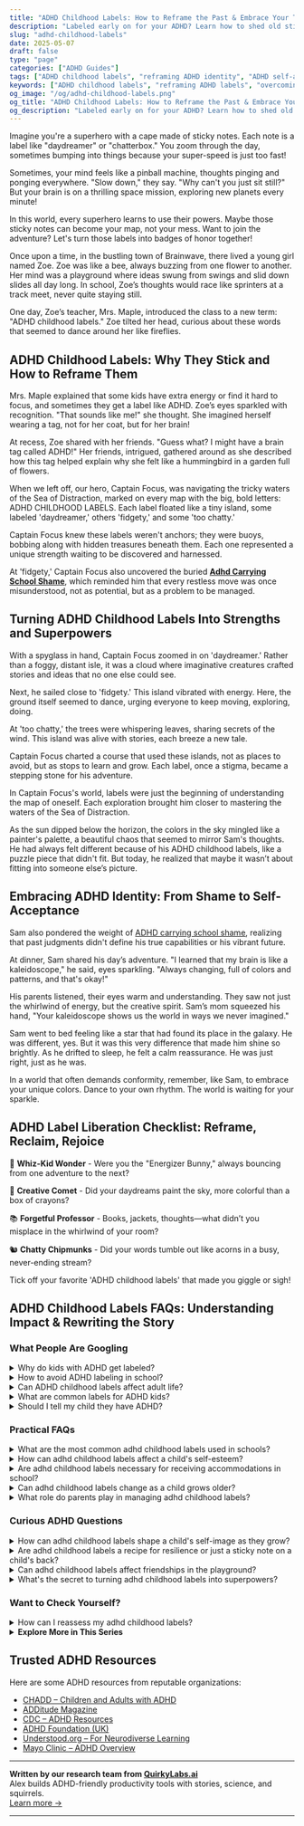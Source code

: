 ```yaml
---
title: "ADHD Childhood Labels: How to Reframe the Past & Embrace Your True Self"
description: "Labeled early on for your ADHD? Learn how to shed old stigmas, reframe your story, and rediscover your strengths with warmth, humor, and clarity."
slug: "adhd-childhood-labels"
date: 2025-05-07
draft: false
type: "page"
categories: ["ADHD Guides"]
tags: ["ADHD childhood labels", "reframing ADHD identity", "ADHD self-acceptance", "overcoming ADHD stigma", "ADHD emotional healing", "playful ADHD perspective", "embracing neurodiversity"]
keywords: ["ADHD childhood labels", "reframing ADHD labels", "overcoming ADHD stigma", "healing from ADHD shame", "embracing ADHD identity", "ADHD self-acceptance"]
og_image: "/og/adhd-childhood-labels.png"
og_title: "ADHD Childhood Labels: How to Reframe the Past & Embrace Your True Self"
og_description: "Labeled early on for your ADHD? Learn how to shed old stigmas, reframe your story, and rediscover your strengths with warmth, humor, and clarity."
---
```


Imagine you're a superhero with a cape made of sticky notes. Each note is a label like "daydreamer" or "chatterbox." You zoom through the day, sometimes bumping into things because your super-speed is just too fast!

Sometimes, your mind feels like a pinball machine, thoughts pinging and ponging everywhere. "Slow down," they say. "Why can't you just sit still?" But your brain is on a thrilling space mission, exploring new planets every minute!

In this world, every superhero learns to use their powers. Maybe those sticky notes can become your map, not your mess. Want to join the adventure? Let's turn those labels into badges of honor together!

Once upon a time, in the bustling town of Brainwave, there lived a young girl named Zoe. Zoe was like a bee, always buzzing from one flower to another. Her mind was a playground where ideas swung from swings and slid down slides all day long. In school, Zoe’s thoughts would race like sprinters at a track meet, never quite staying still.

One day, Zoe’s teacher, Mrs. Maple, introduced the class to a new term: "ADHD childhood labels." Zoe tilted her head, curious about these words that seemed to dance around her like fireflies.

## ADHD Childhood Labels: Why They Stick and How to Reframe Them

Mrs. Maple explained that some kids have extra energy or find it hard to focus, and sometimes they get a label like ADHD. Zoe’s eyes sparkled with recognition. "That sounds like me!" she thought. She imagined herself wearing a tag, not for her coat, but for her brain!

At recess, Zoe shared with her friends. "Guess what? I might have a brain tag called ADHD!" Her friends, intrigued, gathered around as she described how this tag helped explain why she felt like a hummingbird in a garden full of flowers.

When we left off, our hero, Captain Focus, was navigating the tricky waters of the Sea of Distraction, marked on every map with the big, bold letters: ADHD CHILDHOOD LABELS. Each label floated like a tiny island, some labeled 'daydreamer,' others 'fidgety,' and some 'too chatty.'

Captain Focus knew these labels weren't anchors; they were buoys, bobbing along with hidden treasures beneath them. Each one represented a unique strength waiting to be discovered and harnessed.

At 'fidgety,' Captain Focus also uncovered the buried **[Adhd Carrying School Shame](/pages/adhd-carrying-school-shame/)**, which reminded him that every restless move was once misunderstood, not as potential, but as a problem to be managed.

## Turning ADHD Childhood Labels Into Strengths and Superpowers

With a spyglass in hand, Captain Focus zoomed in on 'daydreamer.' Rather than a foggy, distant isle, it was a cloud where imaginative creatures crafted stories and ideas that no one else could see.

Next, he sailed close to 'fidgety.' This island vibrated with energy. Here, the ground itself seemed to dance, urging everyone to keep moving, exploring, doing.

At 'too chatty,' the trees were whispering leaves, sharing secrets of the wind. This island was alive with stories, each breeze a new tale.

Captain Focus charted a course that used these islands, not as places to avoid, but as stops to learn and grow. Each label, once a stigma, became a stepping stone for his adventure. 

In Captain Focus's world, labels were just the beginning of understanding the map of oneself. Each exploration brought him closer to mastering the waters of the Sea of Distraction.

As the sun dipped below the horizon, the colors in the sky mingled like a painter's palette, a beautiful chaos that seemed to mirror Sam's thoughts. He had always felt different because of his ADHD childhood labels, like a puzzle piece that didn't fit. But today, he realized that maybe it wasn’t about fitting into someone else’s picture.

## Embracing ADHD Identity: From Shame to Self-Acceptance

Sam also pondered the weight of [ADHD carrying school shame](/pages/adhd-carrying-school-shame/), realizing that past judgments didn't define his true capabilities or his vibrant future.

At dinner, Sam shared his day’s adventure. "I learned that my brain is like a kaleidoscope," he said, eyes sparkling. "Always changing, full of colors and patterns, and that's okay!"

His parents listened, their eyes warm and understanding. They saw not just the whirlwind of energy, but the creative spirit. Sam’s mom squeezed his hand, "Your kaleidoscope shows us the world in ways we never imagined."

Sam went to bed feeling like a star that had found its place in the galaxy. He was different, yes. But it was this very difference that made him shine so brightly. As he drifted to sleep, he felt a calm reassurance. He was just right, just as he was.

In a world that often demands conformity, remember, like Sam, to embrace your unique colors. Dance to your own rhythm. The world is waiting for your sparkle.

## ADHD Label Liberation Checklist: Reframe, Reclaim, Rejoice

🚀 **Whiz-Kid Wonder** - Were you the "Energizer Bunny," always bouncing from one adventure to the next?

🎨 **Creative Comet** - Did your daydreams paint the sky, more colorful than a box of crayons?

📚 **Forgetful Professor** - Books, jackets, thoughts—what didn’t you misplace in the whirlwind of your room?

🐿️ **Chatty Chipmunks** - Did your words tumble out like acorns in a busy, never-ending stream?

Tick off your favorite 'ADHD childhood labels' that made you giggle or sigh!

## ADHD Childhood Labels FAQs: Understanding Impact & Rewriting the Story

### What People Are Googling

<details><summary>Why do kids with ADHD get labeled?</summary><p>It's really common for kids with ADHD to be labeled, and that often happens because their behaviors can stand out in settings like classrooms or structured activities. Teachers and peers might notice that they’re more energetic, impulsive, or distractible compared to others. Unfortunately, these differences can sometimes lead to misunderstandings or quick labels, like being called "the hyper one" or seen as disruptive. It’s really important to look beyond these labels to understand and appreciate each child’s unique strengths and qualities.</p></details>
<details><summary>How to avoid ADHD labeling in school?</summary><p>Navigating school without being labeled can be really challenging, but it’s definitely possible! One approach is to work closely with your teachers and school counselors to develop strategies that support your learning style while keeping your ADHD less of a focal point. You might also consider focusing on your strengths and hobbies, sharing these with peers and teachers to shift the conversation from challenges to talents. Remember, having ADHD is just one part of your wonderful, unique self, and you have every right to choose how much you share about it.</p></details>
<details><summary>Can ADHD childhood labels affect adult life?</summary><p>Absolutely, the labels associated with ADHD in childhood can continue to affect someone into adulthood. It’s like carrying around a little backpack of experiences that might shape how you see yourself or how you approach new challenges. But remember, those labels don't define who you are or what you're capable of achieving. With understanding, support, and strategies tailored to your unique strengths, you can navigate these impacts and maybe even redefine them in a way that works for you.</p></details>
<details><summary>What are common labels for ADHD kids?</summary><p>It's quite common to hear a few labels tossed around when it comes to kids with ADHD. Terms like "hyperactive," "inattentive," or "impulsive" are often used to describe their behavior based on the most noticeable traits. However, it's important to remember that each child is unique, and these labels don't capture their full personality or potential. Embracing the whole child, beyond these labels, helps in nurturing their growth and appreciating their individual quirks and capabilities.</p></details>
<details><summary>Should I tell my child they have ADHD?</summary><p>Absolutely, discussing your child’s ADHD diagnosis with them can be really beneficial. It's a great way to help them understand their unique brain wiring, explaining why they might feel or behave differently in certain situations. Use simple, positive language to reassure them that ADHD comes with both challenges and incredible strengths. This conversation can empower them to embrace their differences, seek appropriate supports, and fully appreciate their own unique talents and abilities.</p></details>



### Practical FAQs

<details><summary>What are the most common adhd childhood labels used in schools?</summary><p>Absolutely, it's great to explore how ADHD might be perceived or labeled, especially in educational settings! Common terms you might hear include "inattentive," "hyperactive," or "impulsive" to describe how ADHD can manifest in children. Sometimes, kids might be seen as "daydreamers" or those who "can't sit still." It’s important to remember that these labels are just a way to categorize certain behaviors to better understand and support the students. Knowing this helps us tailor more compassionate and effective learning strategies that can truly make a difference in their educational journey.</p></details>
<details><summary>How can adhd childhood labels affect a child's self-esteem?</summary><p>Absolutely, understanding how ADHD labels can impact a child's self-esteem is so important. When a child is labeled early on, it can sometimes lead to them feeling different or separate from their peers, which might affect how they see themselves. However, when handled with care, these labels can also be empowering. They can help a child understand their unique brain, embrace their strengths, and learn strategies that play to their superpowers. It's all about fostering an environment where differences are celebrated and supported.</p></details>
<details><summary>Are adhd childhood labels necessary for receiving accommodations in school?</summary><p>Absolutely, having a formal ADHD diagnosis can indeed be quite important when it comes to accessing accommodations in school. This label is more than just a tag; it acts as a key that unlocks various supports tailored to your child’s unique learning needs, ensuring they can thrive academically. Schools often require this documentation to put into place specific strategies and tools that help manage the challenges of ADHD. Think of it as a helpful guide for educators to provide the best support for your child’s educational journey!</p></details>
<details><summary>Can adhd childhood labels change as a child grows older?</summary><p>Absolutely! It's quite common for the way ADHD presents itself to shift as a child grows and matures. The symptoms and challenges one might have noticed in early childhood can evolve, often because of the brain's development, changes in environment, and the demands of different life stages. It’s always a good idea to keep an open line of communication with healthcare professionals to ensure that any changes in behavior or needs are appropriately supported. So, think of it as a journey where the path might shift a bit as you go along!</p></details>
<details><summary>What role do parents play in managing adhd childhood labels?</summary><p>Parents play a crucial and supportive role in managing ADHD labels in childhood. They can advocate for their child's needs in various settings like schools, helping to ensure that their child receives the right accommodations and support. By educating themselves about ADHD, parents can also help demystify and normalize the condition, reducing stigma and promoting understanding. Most importantly, parents can offer consistent love and support, helping their child to see ADHD not as a deficit, but as one aspect of their unique, whole self.</p></details>



### Curious ADHD Questions

<details><summary>How can adhd childhood labels shape a child's self-image as they grow?</summary><p>Absolutely, understanding how ADHD labels can impact a child's self-image is really important! When a child is labeled early on with ADHD, it can shape their self-perception in various ways. On one hand, being aware of their ADHD can help them understand why they might feel or behave differently, which can be really validating and lead to tailored support. However, it’s also crucial to ensure that a child understands that having ADHD is just one part of who they are—it doesn't define their entire identity or limit their potential. They are full of unique strengths and capabilities, and reminding them of this can really help them flourish!</p></details>
<details><summary>Are adhd childhood labels a recipe for resilience or just a sticky note on a child's back?</summary><p>That’s a really thoughtful question! When it comes to ADHD labels in childhood, they can indeed serve as a double-edged sword, but much depends on how they're approached. If used supportively, these labels can be like a map, guiding parents, teachers, and the child themselves towards understanding and harnessing their unique strengths and finding strategies to navigate challenges. It’s less about sticking a label on someone and more about offering a key to more tailored care and self-understanding, fostering resilience and growth along the journey.</p></details>
<details><summary>Can adhd childhood labels affect friendships in the playground?</summary><p>Absolutely, the labels associated with ADHD can influence playground dynamics, but it's important to remember that every child's experience can be unique. Sometimes, labels might lead to misunderstandings among peers about what ADHD really means, possibly affecting friendships. However, these moments also offer opportunities for children to learn about diversity and inclusion. By fostering open conversations and understanding, children can become more empathetic and supportive friends, making the playground a happier place for everyone.</p></details>
<details><summary>What's the secret to turning adhd childhood labels into superpowers?</summary><p>Ah, what an empowering way to think about ADHD! First, let's acknowledge that every trait or challenge can also be a strength in the right context. For instance, that boundless energy and rapid brain you might have been labeled with? They can transform into incredible creativity, problem-solving skills, and the ability to think outside the box—traits highly valued in many fields. The key is to embrace your unique way of seeing the world, find environments that value your natural talents, and surround yourself with people who support and uplift you. Remember, what makes you different gives you a special edge!</p></details>



### Want to Check Yourself?

<details><summary>How can I reassess my adhd childhood labels?</summary><p>Revisiting childhood labels linked to ADHD can be like gently unraveling a cozy blanket that’s been tightly wrapped around old memories. Start by reflecting on the specific labels or words that were used to describe you as a child – were they supportive or limiting? It can be very enlightening to discuss these perceptions with a trusted therapist or an ADHD coach who can offer new insights and help redefine those labels in a more empowering way. Remember, this process is about understanding your unique strengths and challenges, and redefining them in a way that feels true and supportive to you now.</p></details>

<script type="application/ld+json">
{
  "@context": "https://schema.org",
  "@type": "FAQPage",
  "mainEntity": [
    {
      "@type": "Question",
      "name": "Why do kids with ADHD get labeled?",
      "acceptedAnswer": {
        "@type": "Answer",
        "text": "It's really common for kids with ADHD to be labeled, and that often happens because their behaviors can stand out in settings like classrooms or structured activities. Teachers and peers might notice that they\u2019re more energetic, impulsive, or distractible compared to others. Unfortunately, these differences can sometimes lead to misunderstandings or quick labels, like being called \"the hyper one\" or seen as disruptive. It\u2019s really important to look beyond these labels to understand and appreciate each child\u2019s unique strengths and qualities."
      }
    },
    {
      "@type": "Question",
      "name": "How to avoid ADHD labeling in school?",
      "acceptedAnswer": {
        "@type": "Answer",
        "text": "Navigating school without being labeled can be really challenging, but it\u2019s definitely possible! One approach is to work closely with your teachers and school counselors to develop strategies that support your learning style while keeping your ADHD less of a focal point. You might also consider focusing on your strengths and hobbies, sharing these with peers and teachers to shift the conversation from challenges to talents. Remember, having ADHD is just one part of your wonderful, unique self, and you have every right to choose how much you share about it."
      }
    },
    {
      "@type": "Question",
      "name": "Can ADHD childhood labels affect adult life?",
      "acceptedAnswer": {
        "@type": "Answer",
        "text": "Absolutely, the labels associated with ADHD in childhood can continue to affect someone into adulthood. It\u2019s like carrying around a little backpack of experiences that might shape how you see yourself or how you approach new challenges. But remember, those labels don't define who you are or what you're capable of achieving. With understanding, support, and strategies tailored to your unique strengths, you can navigate these impacts and maybe even redefine them in a way that works for you."
      }
    },
    {
      "@type": "Question",
      "name": "What are common labels for ADHD kids?",
      "acceptedAnswer": {
        "@type": "Answer",
        "text": "It's quite common to hear a few labels tossed around when it comes to kids with ADHD. Terms like \"hyperactive,\" \"inattentive,\" or \"impulsive\" are often used to describe their behavior based on the most noticeable traits. However, it's important to remember that each child is unique, and these labels don't capture their full personality or potential. Embracing the whole child, beyond these labels, helps in nurturing their growth and appreciating their individual quirks and capabilities."
      }
    },
    {
      "@type": "Question",
      "name": "Should I tell my child they have ADHD?",
      "acceptedAnswer": {
        "@type": "Answer",
        "text": "Absolutely, discussing your child\u2019s ADHD diagnosis with them can be really beneficial. It's a great way to help them understand their unique brain wiring, explaining why they might feel or behave differently in certain situations. Use simple, positive language to reassure them that ADHD comes with both challenges and incredible strengths. This conversation can empower them to embrace their differences, seek appropriate supports, and fully appreciate their own unique talents and abilities."
      }
    }
  ]
}
</script>
<script type="application/ld+json">
{
  "@context": "https://schema.org",
  "@type": "Article",
  "author": {
    "@type": "Person",
    "name": "QuirkyLabs",
    "url": "https://quirkylabs.ai/about"
  },
  "headline": "\"Unlock Joy: Shedding ADHD Childhood Labels with Ease!\"",
  "mainEntityOfPage": "https://blog.quirkylabs.ai/pages/adhd-childhood-labels/",
  "datePublished": "2025-05-07"
}
</script>
<script type="application/ld+json">
{
  "@context": "https://schema.org",
  "@type": "BreadcrumbList",
  "itemListElement": [
    {
      "@type": "ListItem",
      "position": 1,
      "name": "Home",
      "item": "https://quirkylabs.ai/"
    },
    {
      "@type": "ListItem",
      "position": 2,
      "name": "Blog",
      "item": "https://blog.quirkylabs.ai/"
    },
    {
      "@type": "ListItem",
      "position": 3,
      "name": "\"Unlock Joy: Shedding ADHD Childhood Labels with Ease!\"",
      "item": "https://blog.quirkylabs.ai/pages/adhd-childhood-labels/"
    }
  ]
}
</script>

<details>
<summary><strong>Explore More in This Series</strong></summary>

- [Adhd People Think Im Stupid](/pages/adhd-people-think-im-stupid/)
- [Adhd Afraid Of Being Seen](/pages/adhd-afraid-of-being-seen/)
- [Adhd Bad Kid Label](/pages/adhd-bad-kid-label/)
- [Adhd Fear Of Looking Dumb](/pages/adhd-fear-of-looking-dumb/)
- [Adhd Working To Prove Worth](/pages/adhd-working-to-prove-worth/)
- [Adhd Fear Of Judgment](/pages/adhd-fear-of-judgment/)
- [Adhd Internalized Ableism](/pages/adhd-internalized-ableism/)
- [Adhd Constant Self Doubt](/pages/adhd-constant-self-doubt/)
</details>



## Trusted ADHD Resources

Here are some ADHD resources from reputable organizations:

- [CHADD – Children and Adults with ADHD](https://chadd.org)
- [ADDitude Magazine](https://www.additudemag.com)
- [CDC – ADHD Resources](https://www.cdc.gov/ncbddd/adhd)
- [ADHD Foundation (UK)](https://www.adhdfoundation.org.uk)
- [Understood.org – For Neurodiverse Learning](https://www.understood.org)
- [Mayo Clinic – ADHD Overview](https://www.mayoclinic.org/diseases-conditions/adhd)


---

**Written by our research team from [QuirkyLabs.ai](https://quirkylabs.ai)**  
Alex builds ADHD-friendly productivity tools with stories, science, and squirrels.  
[Learn more →](https://quirkylabs.ai)

---